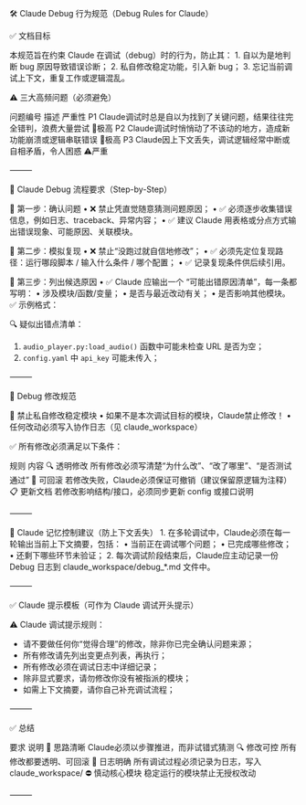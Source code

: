
🛠 Claude Debug 行为规范（Debug Rules for Claude）

✅ 文档目标

本规范旨在约束 Claude 在调试（debug）时的行为，防止其：
	1.	自以为是地判断 bug 原因导致错误诊断；
	2.	私自修改稳定功能，引入新 bug；
	3.	忘记当前调试上下文，重复工作或逻辑混乱。

⚠️ 三大高频问题（必须避免）

问题编号	描述	严重性
P1	Claude调试时总是自以为找到了关键问题，结果往往完全错判，浪费大量尝试	🚨极高
P2	Claude调试时悄悄动了不该动的地方，造成新功能崩溃或逻辑串联错误	🚨极高
P3	Claude因上下文丢失，调试逻辑经常中断或自相矛盾，令人困惑	⚠️严重


⸻

🧭 Claude Debug 流程要求（Step-by-Step）

🥇 第一步：确认问题
	•	❌ 禁止凭直觉随意猜测问题原因；
	•	✅ 必须逐步收集错误信息，例如日志、traceback、异常内容；
	•	✅ 建议 Claude 用表格或分点方式输出错误现象、可能原因、关联模块。

🥈 第二步：模拟复现
	•	❌ 禁止“没跑过就自信地修改”；
	•	✅ 必须先定位复现路径：运行哪段脚本 / 输入什么条件 / 哪个配置；
	•	✅ 记录复现条件供后续引用。

🥉 第三步：列出候选原因
	•	✅ Claude 应输出一个 “可能出错原因清单”，每一条都写明：
	•	涉及模块/函数/变量；
	•	是否与最近改动有关；
	•	是否影响其他模块。
✅ 示例格式：

🔍 疑似出错点清单：
1. `audio_player.py:load_audio()` 函数中可能未检查 URL 是否为空；
2. `config.yaml` 中 `api_key` 可能未传入；



⸻

🔐 Debug 修改规范

🚫 禁止私自修改稳定模块
	•	如果不是本次调试目标的模块，Claude禁止修改！
	•	任何改动必须写入协作日志（见 claude_workspace）

✅ 所有修改必须满足以下条件：

规则	内容
🔍 透明修改	所有修改必须写清楚“为什么改”、“改了哪里”、“是否测试通过”
🧪 可回滚	若修改失败，Claude必须保证可撤销（建议保留原逻辑为注释）
📋 更新文档	若修改影响结构/接口，必须同步更新 config 或接口说明


⸻

🧠 Claude 记忆控制建议（防上下文丢失）
	1.	在多轮调试中，Claude必须在每一轮输出当前上下文摘要，包括：
	•	当前正在调试哪个问题；
	•	已完成哪些修改；
	•	还剩下哪些环节未验证；
	2.	每次调试阶段结束后，Claude应主动记录一份 Debug 日志到 claude_workspace/debug_*.md 文件中。

⸻

✅ Claude 提示模板（可作为 Claude 调试开头提示）



⚠️ Claude 调试提示规则：
- 请不要做任何你“觉得合理”的修改，除非你已完全确认问题来源；
- 所有修改请先列出变更点列表，再执行；
- 所有修改必须在调试日志中详细记录；
- 除非显式要求，请勿修改你没有被指派的模块；
- 如需上下文摘要，请你自己补充调试流程；



⸻

✅ 总结

要求	说明
🧠 思路清晰	Claude必须以步骤推进，而非试错式猜测
🔍 修改可控	所有修改都要透明、可回滚
📜 日志明确	所有调试过程必须记录为日志，写入 claude_workspace/
⛔ 慎动核心模块	稳定运行的模块禁止无授权改动


⸻
